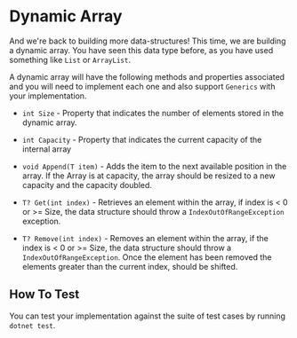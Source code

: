 # Dynamic Array

And we're back to building more data-structures! This time, we are building
a dynamic array. You have seen this data type before, as you have used
something like `List` or `ArrayList`.

A dynamic array will have the following methods and properties associated 
and you will need to implement each one and also support `Generics` 
with your implementation.


* `int Size` - Property that indicates the number of elements stored
    in the dynamic array.

* `int Capacity` - Property that indicates the current capacity of the
    internal array

* `void Append(T item)` - Adds the item to the next available position
    in the array. If the Array is at capacity, the array should be
    resized to a new capacity and the capacity doubled.

* `T? Get(int index)` - Retrieves an element within the array, if
    index is < 0 or >= Size, the data structure should throw a
    `IndexOutOfRangeException` exception.

* `T? Remove(int index)` - Removes an element within the array, if
    the index is < 0 or >= Size, the data structure should throw a
    `IndexOutOfRangeException`. Once the element has been removed
    the elements greater than the current index, should be shifted.

## How To Test

You can test your implementation against the suite of test cases
by running `dotnet test`.
